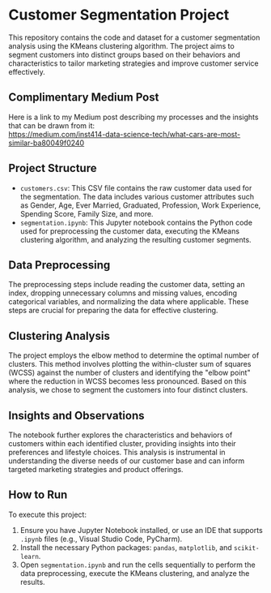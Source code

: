 # Customer Segmentation Project

This repository contains the code and dataset for a customer segmentation analysis using the KMeans clustering algorithm. The project aims to segment customers into distinct groups based on their behaviors and characteristics to tailor marketing strategies and improve customer service effectively.

## Complimentary Medium Post
Here is a link to my Medium post describing my processes and the insights that can be drawn from it: <br /> 
https://medium.com/inst414-data-science-tech/what-cars-are-most-similar-ba80049f0240

## Project Structure

- `customers.csv`: This CSV file contains the raw customer data used for the segmentation. The data includes various customer attributes such as Gender, Age, Ever Married, Graduated, Profession, Work Experience, Spending Score, Family Size, and more.
- `segmentation.ipynb`: This Jupyter notebook contains the Python code used for preprocessing the customer data, executing the KMeans clustering algorithm, and analyzing the resulting customer segments.

## Data Preprocessing

The preprocessing steps include reading the customer data, setting an index, dropping unnecessary columns and missing values, encoding categorical variables, and normalizing the data where applicable. These steps are crucial for preparing the data for effective clustering.

## Clustering Analysis

The project employs the elbow method to determine the optimal number of clusters. This method involves plotting the within-cluster sum of squares (WCSS) against the number of clusters and identifying the "elbow point" where the reduction in WCSS becomes less pronounced. Based on this analysis, we chose to segment the customers into four distinct clusters.

## Insights and Observations

The notebook further explores the characteristics and behaviors of customers within each identified cluster, providing insights into their preferences and lifestyle choices. This analysis is instrumental in understanding the diverse needs of our customer base and can inform targeted marketing strategies and product offerings.

## How to Run

To execute this project:
1. Ensure you have Jupyter Notebook installed, or use an IDE that supports `.ipynb` files (e.g., Visual Studio Code, PyCharm).
2. Install the necessary Python packages: `pandas`, `matplotlib`, and `scikit-learn`.
3. Open `segmentation.ipynb` and run the cells sequentially to perform the data preprocessing, execute the KMeans clustering, and analyze the results.
